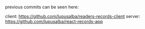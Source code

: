 previous commits can be seen here:

client: https://github.com/lupusalba/readers-records-client
server: https://github.com/lupusalba/react-records-app